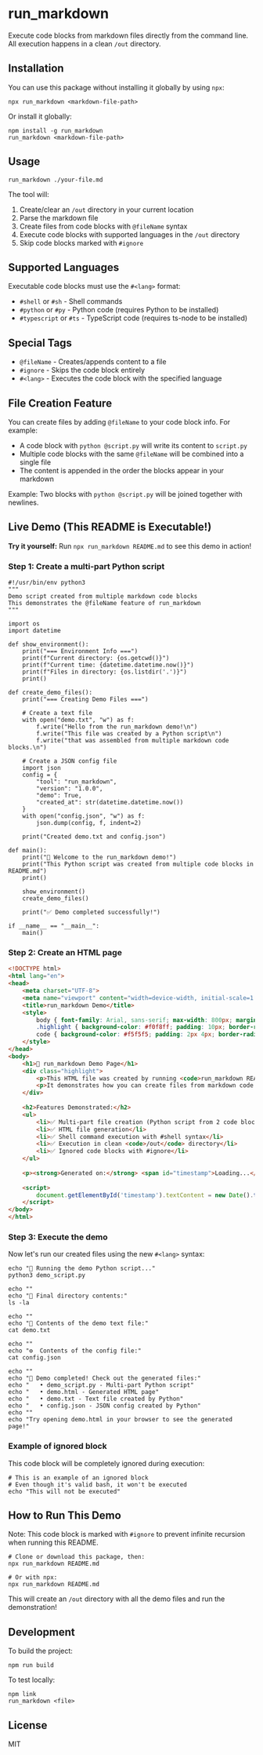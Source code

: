 # run_markdown

Execute code blocks from markdown files directly from the command line. All execution happens in a clean `/out` directory.

## Installation

You can use this package without installing it globally by using `npx`:

```#shell #ignore
npx run_markdown <markdown-file-path>
```

Or install it globally:

```#shell #ignore
npm install -g run_markdown
run_markdown <markdown-file-path>
```

## Usage

```#shell #ignore
run_markdown ./your-file.md
```

The tool will:
1. Create/clear an `/out` directory in your current location
2. Parse the markdown file
3. Create files from code blocks with `@fileName` syntax
4. Execute code blocks with supported languages in the `/out` directory
5. Skip code blocks marked with `#ignore`

## Supported Languages

Executable code blocks must use the `#<lang>` format:

- `#shell` or `#sh` - Shell commands
- `#python` or `#py` - Python code (requires Python to be installed)
- `#typescript` or `#ts` - TypeScript code (requires ts-node to be installed)

## Special Tags

- `@fileName` - Creates/appends content to a file
- `#ignore` - Skips the code block entirely
- `#<lang>` - Executes the code block with the specified language

## File Creation Feature

You can create files by adding `@fileName` to your code block info. For example:

- A code block with `python @script.py` will write its content to `script.py`
- Multiple code blocks with the same `@fileName` will be combined into a single file
- The content is appended in the order the blocks appear in your markdown

Example: Two blocks with `python @script.py` will be joined together with newlines.

## Live Demo (This README is Executable!)

**Try it yourself:** Run `npx run_markdown README.md` to see this demo in action!

### Step 1: Create a multi-part Python script

```#python @demo_script.py
#!/usr/bin/env python3
"""
Demo script created from multiple markdown code blocks
This demonstrates the @fileName feature of run_markdown
"""

import os
import datetime

def show_environment():
    print("=== Environment Info ===")
    print(f"Current directory: {os.getcwd()}")
    print(f"Current time: {datetime.datetime.now()}")
    print(f"Files in directory: {os.listdir('.')}")
    print()

def create_demo_files():
    print("=== Creating Demo Files ===")
```

```#python @demo_script.py
    # Create a text file
    with open("demo.txt", "w") as f:
        f.write("Hello from the run_markdown demo!\n")
        f.write("This file was created by a Python script\n")
        f.write("that was assembled from multiple markdown code blocks.\n")
    
    # Create a JSON config file
    import json
    config = {
        "tool": "run_markdown",
        "version": "1.0.0",
        "demo": True,
        "created_at": str(datetime.datetime.now())
    }
    with open("config.json", "w") as f:
        json.dump(config, f, indent=2)
    
    print("Created demo.txt and config.json")

def main():
    print("🚀 Welcome to the run_markdown demo!")
    print("This Python script was created from multiple code blocks in README.md")
    print()
    
    show_environment()
    create_demo_files()
    
    print("✅ Demo completed successfully!")

if __name__ == "__main__":
    main()
```

### Step 2: Create an HTML page

```html @demo.html
<!DOCTYPE html>
<html lang="en">
<head>
    <meta charset="UTF-8">
    <meta name="viewport" content="width=device-width, initial-scale=1.0">
    <title>run_markdown Demo</title>
    <style>
        body { font-family: Arial, sans-serif; max-width: 800px; margin: 0 auto; padding: 20px; }
        .highlight { background-color: #f0f8ff; padding: 10px; border-radius: 5px; }
        code { background-color: #f5f5f5; padding: 2px 4px; border-radius: 3px; }
    </style>
</head>
<body>
    <h1>🎉 run_markdown Demo Page</h1>
    <div class="highlight">
        <p>This HTML file was created by running <code>run_markdown README.md</code>!</p>
        <p>It demonstrates how you can create files from markdown code blocks using the <code>@fileName</code> syntax.</p>
    </div>
    
    <h2>Features Demonstrated:</h2>
    <ul>
        <li>✅ Multi-part file creation (Python script from 2 code blocks)</li>
        <li>✅ HTML file generation</li>
        <li>✅ Shell command execution with #shell syntax</li>
        <li>✅ Execution in clean <code>/out</code> directory</li>
        <li>✅ Ignored code blocks with #ignore</li>
    </ul>
    
    <p><strong>Generated on:</strong> <span id="timestamp">Loading...</span></p>
    
    <script>
        document.getElementById('timestamp').textContent = new Date().toLocaleString();
    </script>
</body>
</html>
```

### Step 3: Execute the demo

Now let's run our created files using the new `#<lang>` syntax:

```#shell
echo "🏃 Running the demo Python script..."
python3 demo_script.py
```

```#shell
echo ""
echo "📁 Final directory contents:"
ls -la
```

```#shell
echo ""
echo "📄 Contents of the demo text file:"
cat demo.txt
```

```#shell
echo ""
echo "⚙️  Contents of the config file:"
cat config.json
```

```#shell
echo ""
echo "🎊 Demo completed! Check out the generated files:"
echo "   • demo_script.py - Multi-part Python script"
echo "   • demo.html - Generated HTML page"
echo "   • demo.txt - Text file created by Python"
echo "   • config.json - JSON config created by Python"
echo ""
echo "Try opening demo.html in your browser to see the generated page!"
```

### Example of ignored block

This code block will be completely ignored during execution:

```#shell #ignore
# This is an example of an ignored block
# Even though it's valid bash, it won't be executed
echo "This will not be executed"
```

## How to Run This Demo

Note: This code block is marked with `#ignore` to prevent infinite recursion when running this README.

```#shell #ignore
# Clone or download this package, then:
npx run_markdown README.md

# Or with npx:
npx run_markdown README.md
```

This will create an `/out` directory with all the demo files and run the demonstration!

## Development

To build the project:

```#shell #ignore
npm run build
```

To test locally:

```#shell #ignore
npm link
run_markdown <file>
```

## License

MIT 